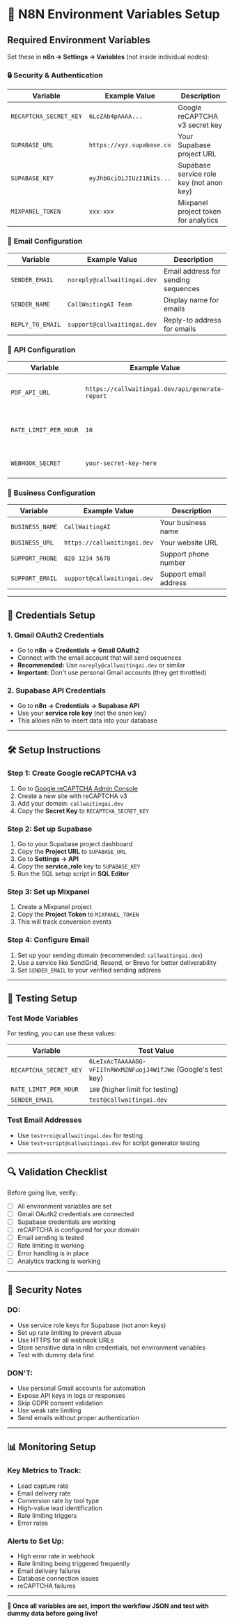 # 🔐 N8N Environment Variables Setup

## Required Environment Variables

Set these in **n8n → Settings → Variables** (not inside individual nodes):

### 🔒 **Security & Authentication**

| Variable | Example Value | Description |
|----------|---------------|-------------|
| `RECAPTCHA_SECRET_KEY` | `6LcZAb4pAAAA...` | Google reCAPTCHA v3 secret key |
| `SUPABASE_URL` | `https://xyz.supabase.co` | Your Supabase project URL |
| `SUPABASE_KEY` | `eyJhbGciOiJIUzI1NiIs...` | Supabase service role key (not anon key) |
| `MIXPANEL_TOKEN` | `xxx-xxx` | Mixpanel project token for analytics |

### 📧 **Email Configuration**

| Variable | Example Value | Description |
|----------|---------------|-------------|
| `SENDER_EMAIL` | `noreply@callwaitingai.dev` | Email address for sending sequences |
| `SENDER_NAME` | `CallWaitingAI Team` | Display name for emails |
| `REPLY_TO_EMAIL` | `support@callwaitingai.dev` | Reply-to address for emails |

### 🚀 **API Configuration**

| Variable | Example Value | Description |
|----------|---------------|-------------|
| `PDF_API_URL` | `https://callwaitingai.dev/api/generate-report` | URL for PDF generation API |
| `RATE_LIMIT_PER_HOUR` | `10` | Rate limit per email address per hour |
| `WEBHOOK_SECRET` | `your-secret-key-here` | Secret for webhook validation |

### 🎯 **Business Configuration**

| Variable | Example Value | Description |
|----------|---------------|-------------|
| `BUSINESS_NAME` | `CallWaitingAI` | Your business name |
| `BUSINESS_URL` | `https://callwaitingai.dev` | Your website URL |
| `SUPPORT_PHONE` | `020 1234 5678` | Support phone number |
| `SUPPORT_EMAIL` | `support@callwaitingai.dev` | Support email address |

---

## 🔑 **Credentials Setup**

### **1. Gmail OAuth2 Credentials**
- Go to **n8n → Credentials → Gmail OAuth2**
- Connect with the email account that will send sequences
- **Recommended:** Use `noreply@callwaitingai.dev` or similar
- **Important:** Don't use personal Gmail accounts (they get throttled)

### **2. Supabase API Credentials**
- Go to **n8n → Credentials → Supabase API**
- Use your **service role key** (not the anon key)
- This allows n8n to insert data into your database

---

## 🛠️ **Setup Instructions**

### **Step 1: Create Google reCAPTCHA v3**
1. Go to [Google reCAPTCHA Admin Console](https://www.google.com/recaptcha/admin)
2. Create a new site with reCAPTCHA v3
3. Add your domain: `callwaitingai.dev`
4. Copy the **Secret Key** to `RECAPTCHA_SECRET_KEY`

### **Step 2: Set up Supabase**
1. Go to your Supabase project dashboard
2. Copy the **Project URL** to `SUPABASE_URL`
3. Go to **Settings → API**
4. Copy the **service_role** key to `SUPABASE_KEY`
5. Run the SQL setup script in **SQL Editor**

### **Step 3: Set up Mixpanel**
1. Create a Mixpanel project
2. Copy the **Project Token** to `MIXPANEL_TOKEN`
3. This will track conversion events

### **Step 4: Configure Email**
1. Set up your sending domain (recommended: `callwaitingai.dev`)
2. Use a service like SendGrid, Resend, or Brevo for better deliverability
3. Set `SENDER_EMAIL` to your verified sending address

---

## 🧪 **Testing Setup**

### **Test Mode Variables**
For testing, you can use these values:

| Variable | Test Value |
|----------|------------|
| `RECAPTCHA_SECRET_KEY` | `6LeIxAcTAAAAAGG-vFI1TnRWxMZNFuojJ4WifJWe` (Google's test key) |
| `RATE_LIMIT_PER_HOUR` | `100` (higher limit for testing) |
| `SENDER_EMAIL` | `test@callwaitingai.dev` |

### **Test Email Addresses**
- Use `test+roi@callwaitingai.dev` for testing
- Use `test+script@callwaitingai.dev` for script generator testing

---

## 🔍 **Validation Checklist**

Before going live, verify:

- [ ] All environment variables are set
- [ ] Gmail OAuth2 credentials are connected
- [ ] Supabase credentials are working
- [ ] reCAPTCHA is configured for your domain
- [ ] Email sending is tested
- [ ] Rate limiting is working
- [ ] Error handling is in place
- [ ] Analytics tracking is working

---

## 🚨 **Security Notes**

### **DO:**
- Use service role keys for Supabase (not anon keys)
- Set up rate limiting to prevent abuse
- Use HTTPS for all webhook URLs
- Store sensitive data in n8n credentials, not environment variables
- Test with dummy data first

### **DON'T:**
- Use personal Gmail accounts for automation
- Expose API keys in logs or responses
- Skip GDPR consent validation
- Use weak rate limiting
- Send emails without proper authentication

---

## 📊 **Monitoring Setup**

### **Key Metrics to Track:**
- Lead capture rate
- Email delivery rate
- Conversion rate by tool type
- High-value lead identification
- Rate limiting triggers
- Error rates

### **Alerts to Set Up:**
- High error rate in webhook
- Rate limiting being triggered frequently
- Email delivery failures
- Database connection issues
- reCAPTCHA failures

---

**🎯 Once all variables are set, import the workflow JSON and test with dummy data before going live!**
